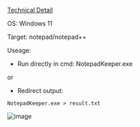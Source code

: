 [Technical Detail](https://forum.butian.net/share/2947)

OS: Windows 11

Target: notepad/notepad++

Useage:

- Run directly in cmd: NotepadKeeper.exe

or 

- Redirect output:

```
NotepadKeeper.exe > result.txt
```




![image](https://github.com/10cks/NotepadKeeper/assets/47177550/870ff3ab-281e-4689-a593-f6d73231091b)
